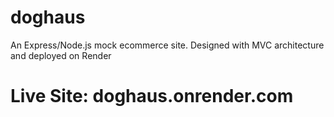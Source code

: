 # doghaus
An Express/Node.js mock ecommerce site. Designed with MVC architecture and deployed on Render

# Live Site: doghaus.onrender.com

